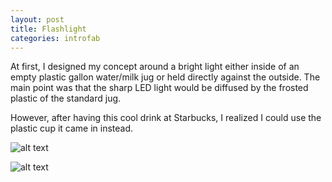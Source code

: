 ```yaml
---
layout: post
title: Flashlight
categories: introfab
---
```


At first, I designed my concept around a bright light either inside of an empty plastic gallon water/milk jug or held directly against the outside. The main point was that the sharp LED light would be diffused by the frosted plastic of the standard jug.

However, after having this cool drink at Starbucks, I realized I could use the plastic cup it came in instead.

![alt text](https://github.com/jirrian/jirrian.github.io/blob/master/images/introfab/flashlight/IMG_20170909_164124.jpg)

![alt text](https://github.com/jirrian/jirrian.github.io/blob/master/images/introfab/flashlight/IMG_20170912_201824.jpg)